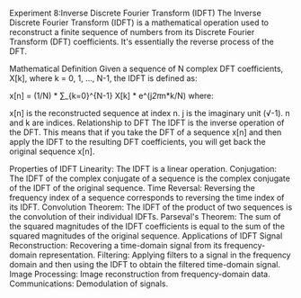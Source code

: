 Experiment 8:Inverse Discrete Fourier Transform (IDFT)
The Inverse Discrete Fourier Transform (IDFT) is a mathematical operation used to reconstruct a finite sequence of numbers from its Discrete Fourier Transform (DFT) coefficients. It's essentially the reverse process of the DFT.

Mathematical Definition
Given a sequence of N complex DFT coefficients, X[k], where k = 0, 1, ..., N-1, the IDFT is defined as:

x[n] = (1/N) * ∑_{k=0}^{N-1} X[k] * e^(j*2π*n*k/N)
where:

x[n] is the reconstructed sequence at index n.
j is the imaginary unit (√-1).
n and k are indices.
Relationship to DFT
The IDFT is the inverse operation of the DFT. This means that if you take the DFT of a sequence x[n] and then apply the IDFT to the resulting DFT coefficients, you will get back the original sequence x[n].

Properties of IDFT
Linearity: The IDFT is a linear operation.
Conjugation: The IDFT of the complex conjugate of a sequence is the complex conjugate of the IDFT of the original sequence.
Time Reversal: Reversing the frequency index of a sequence corresponds to reversing the time index of its IDFT.
Convolution Theorem: The IDFT of the product of two sequences is the convolution of their individual IDFTs.
Parseval's Theorem: The sum of the squared magnitudes of the IDFT coefficients is equal to the sum of the squared magnitudes of the original sequence.
Applications of IDFT
Signal Reconstruction: Recovering a time-domain signal from its frequency-domain representation.
Filtering: Applying filters to a signal in the frequency domain and then using the IDFT to obtain the filtered time-domain signal.
Image Processing: Image reconstruction from frequency-domain data.
Communications: Demodulation of signals.
